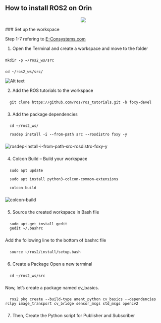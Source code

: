 ## How to install ROS2 on Orin
<p style="text-align:center">
   <img src="https://github.com/user-attachments/assets/d08ac91d-57a3-47a4-bef2-b1d03b4f27a7" />
</p>
### Set up the workspace

Step 1-7 refering to [E-Consystems.com](https://www.e-consystems.com/blog/camera/products/all-you-need-to-know-about-how-to-install-ros2-on-jetson-orin-using-nilecam81/?srsltid=AfmBOoppc5dbTDD7Q748CfQvNCjXBgAuqpdomlP48yyHNatd9u0OIOHG)

1. Open the Terminal and create a workspace and move to the folder
   
###

    mkdir -p ~/ros2_ws/src
   
###

    cd ~/ros2_ws/src/
    

![Alt text](https://github.com/user-attachments/assets/543276aa-ba9a-487d-b50b-103bd1a05652)

2. Add the ROS tutorials to the workspace
   
###

      git clone https://github.com/ros/ros_tutorials.git -b foxy-devel
   
###

3. Add the package dependencies
   
###

      cd ~/ros2_ws/
      
      rosdep install -i --from-path src --rosdistro foxy -y
   
###

![rosdep-install-i-from-path-src-rosdistro-foxy-y](https://github.com/user-attachments/assets/27678c97-97d6-4500-a866-dbe65fcd794e)

###

4. Colcon Build – Build your workspace
  
###

      sudo apt update
      
      sudo apt install python3-colcon-common-extensions
      
      colcon build

###

![colcon-build](https://github.com/user-attachments/assets/05779c41-ac2e-4f78-a5c9-106a4fdcafe0)
 
###

5. Source the created workspace in Bash file

###

      sudo apt-get install gedit
      gedit ~/.bashrc

###

Add the following line to the bottom of bashrc file

###

      source ~/ros2/install/setup.bash

###

6. Create a Package
   Open a new terminal

###

      cd ~/ros2_ws/src

###

Now, let’s create a package named cv_basics.

###

      ros2 pkg create --build-type ament_python cv_basics --dependencies rclpy image_transport cv_bridge sensor_msgs std_msgs opencv2

###

7. Then, Create the Python script for Publisher and Subscriber






